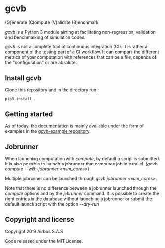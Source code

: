 # gcvb

(G)enerate (C)ompute (V)alidate (B)enchmark

*gcvb* is a Python 3 module aiming at facilitating non-regression, validation and benchmarking of simulation codes.

*gcvb* is not a complete tool of continuous integration (CI). It is rather a component of the testing part of a CI workflow. It can compare the different metrics of your computation with references that can be a file, depends of the "configuration" or are absolute.

## Install gcvb

Clone this repository and in the directory run :
```
pip3 install .
```

## Getting started

As of today, the documentation is mainly available under the form of examples in the [gcvb-example repository](https://github.com/jm-cc/gcvb-examples).

## Jobrunner

When launching computation with *compute*, by default a script is submitted.
It is also possible to launch a jobrunner that computes job in parallel. (*gcvb compute --with-jobrunner <num_cores>*)

Multiple jobrunner can be launched through *gcvb jobrunner <num_cores>*.

Note that there is no difference between a jobrunner launched through the *compute* options and by the *jobrunner* command.
It is possible to create the right entries in the database without launching a jobrunner or submit the default launch script with the option *--dry-run*

## Copyright and license

Copyright 2019 Airbus S.A.S

Code released under the MIT License.

